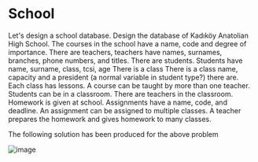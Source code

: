 # School

Let's design a school database. Design the database of Kadıköy Anatolian High School. The courses in the school have a name, code and degree of importance. There are teachers, teachers have names, surnames, branches, phone numbers, and titles. There are students. Students have name, surname, class, tcsi, age There is a class There is a class name, capacity and a president (a normal variable in student type?) there are. Each class has lessons. A course can be taught by more than one teacher. Students can be in a classroom. There are teachers in the classroom. Homework is given at school. Assignments have a name, code, and deadline. An assignment can be assigned to multiple classes. A teacher prepares the homework and gives homework to many classes.

The following solution has been produced for the above problem

![image](https://user-images.githubusercontent.com/119699844/218275278-83f74f8d-0100-464e-bc9d-f21059017500.png)

